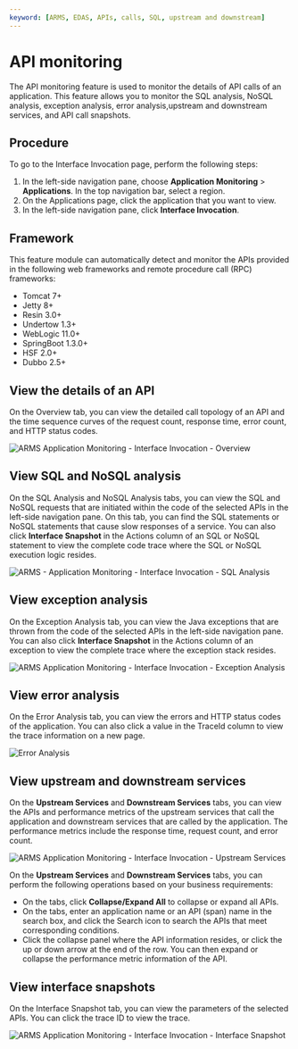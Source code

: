 ```yaml
---
keyword: [ARMS, EDAS, APIs, calls, SQL, upstream and downstream]
---
```


# API monitoring

The API monitoring feature is used to monitor the details of API calls of an application. This feature allows you to monitor the SQL analysis, NoSQL analysis, exception analysis, error analysis,upstream and downstream services, and API call snapshots.

## Procedure

To go to the Interface Invocation page, perform the following steps:

1.  In the left-side navigation pane, choose **Application Monitoring** \> **Applications**. In the top navigation bar, select a region.
2.  On the Applications page, click the application that you want to view.
3.  In the left-side navigation pane, click **Interface Invocation**.

## Framework

This feature module can automatically detect and monitor the APIs provided in the following web frameworks and remote procedure call \(RPC\) frameworks:

-   Tomcat 7+
-   Jetty 8+
-   Resin 3.0+
-   Undertow 1.3+
-   WebLogic 11.0+
-   SpringBoot 1.3.0+
-   HSF 2.0+
-   Dubbo 2.5+

## View the details of an API

On the Overview tab, you can view the detailed call topology of an API and the time sequence curves of the request count, response time, error count, and HTTP status codes.

![ARMS Application Monitoring - Interface Invocation - Overview](https://static-aliyun-doc.oss-accelerate.aliyuncs.com/assets/img/en-US/3761458061/p64160.png)

## View SQL and NoSQL analysis

On the SQL Analysis and NoSQL Analysis tabs, you can view the SQL and NoSQL requests that are initiated within the code of the selected APIs in the left-side navigation pane. On this tab, you can find the SQL statements or NoSQL statements that cause slow responses of a service. You can also click **Interface Snapshot** in the Actions column of an SQL or NoSQL statement to view the complete code trace where the SQL or NoSQL execution logic resides.

![ARMS - Application Monitoring - Interface Invocation - SQL Analysis](https://static-aliyun-doc.oss-accelerate.aliyuncs.com/assets/img/en-US/3761458061/p64163.png)

## View exception analysis

On the Exception Analysis tab, you can view the Java exceptions that are thrown from the code of the selected APIs in the left-side navigation pane. You can also click **Interface Snapshot** in the Actions column of an exception to view the complete trace where the exception stack resides.

![ARMS Application Monitoring - Interface Invocation - Exception Analysis](https://static-aliyun-doc.oss-accelerate.aliyuncs.com/assets/img/en-US/3761458061/p64166.png)

## View error analysis

On the Error Analysis tab, you can view the errors and HTTP status codes of the application. You can also click a value in the TraceId column to view the trace information on a new page.

![Error Analysis](https://static-aliyun-doc.oss-accelerate.aliyuncs.com/assets/img/en-US/3761458061/p75826.png)

## View upstream and downstream services

On the **Upstream Services** and **Downstream Services** tabs, you can view the APIs and performance metrics of the upstream services that call the application and downstream services that are called by the application. The performance metrics include the response time, request count, and error count.

![ARMS Application Monitoring - Interface Invocation - Upstream Services](../images/p64182.png "Upstream Services tab")

On the **Upstream Services** and **Downstream Services** tabs, you can perform the following operations based on your business requirements:

-   On the tabs, click **Collapse/Expand All** to collapse or expand all APIs.
-   On the tabs, enter an application name or an API \(span\) name in the search box, and click the Search icon to search the APIs that meet corresponding conditions.
-   Click the collapse panel where the API information resides, or click the up or down arrow at the end of the row. You can then expand or collapse the performance metric information of the API.

## View interface snapshots

On the Interface Snapshot tab, you can view the parameters of the selected APIs. You can click the trace ID to view the trace.

![ARMS Application Monitoring - Interface Invocation - Interface Snapshot](https://static-aliyun-doc.oss-accelerate.aliyuncs.com/assets/img/en-US/4761458061/p75784.png)

